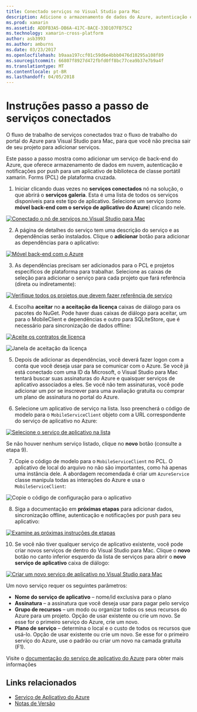 ```yaml
---
title: Conectado serviços no Visual Studio para Mac
description: Adicione o armazenamento de dados do Azure, autenticação e notificações por push a aplicativos móveis do Visual Studio para Mac
ms.prod: xamarin
ms.assetid: ADDFB3A5-DB6A-417C-8ACE-33D107FB75C2
ms.technology: xamarin-cross-platform
author: asb3993
ms.author: amburns
ms.date: 03/23/2017
ms.openlocfilehash: b9aaa197ccf01c59d6e4bbb0476d10295a108f89
ms.sourcegitcommit: 66807f8927d472fbfd0ff8bc77cea9b37e7b9a4f
ms.translationtype: MT
ms.contentlocale: pt-BR
ms.lasthandoff: 04/05/2018
---
```

# <a name="connected-services-walkthrough"></a>Instruções passo a passo de serviços conectados

O fluxo de trabalho de serviços conectados traz o fluxo de trabalho do portal do Azure para Visual Studio para Mac, para que você não precisa sair de seu projeto para adicionar serviços.

Este passo a passo mostra como adicionar um serviço de back-end do Azure, que oferece armazenamento de dados em nuvem, autenticação e notificações por push para um aplicativo de biblioteca de classe portátil xamarin. Forms (PCL) de plataforma cruzada.


1.  Iniciar clicando duas vezes no **serviços conectados** nó na solução, o que abrirá o **serviços galeria**.
  Esta é uma lista de todos os serviços disponíveis para este tipo de aplicativo. Selecione um serviço (como **móvel back-end com o serviço de aplicativo do Azure**) clicando nele.

  [![](connected-services-images/image001-sml.png "Conectado o nó de serviços no Visual Studio para Mac")](connected-services-images/image001.png#lightbox)

2. A página de detalhes do serviço tem uma descrição do serviço e as dependências serão instalados.
  Clique o **adicionar** botão para adicionar as dependências para o aplicativo:

  [![](connected-services-images/image002-sml.png "Móvel back-end com o Azure")](connected-services-images/image002.png#lightbox)

3. As dependências precisam ser adicionados para o PCL e projetos específicos de plataforma para trabalhar.
  Selecione as caixas de seleção para adicionar o serviço para cada projeto que fará referência (direta ou indiretamente):

  [![](connected-services-images/image003-sml.png "Verifique todos os projetos que devem fazer referência de serviço")](connected-services-images/image003.png#lightbox)

4. Escolha **aceitar** no **a aceitação da licença** caixas de diálogo para os pacotes do NuGet.
  Pode haver duas caixas de diálogo para aceitar, um para o MobileClient e dependências e outro para SQLiteStore, que é necessário para sincronização de dados offline:

  [![](connected-services-images/image004-sml.png "Aceite os contratos de licença")](connected-services-images/image004.png#lightbox)

  ![](connected-services-images/image005.png "Janela de aceitação da licença")

5. Depois de adicionar as dependências, você deverá fazer logon com a conta que você deseja usar para se comunicar com o Azure.
  Se você já está conectado com uma ID da Microsoft, o Visual Studio para Mac tentará buscar suas assinaturas do Azure e quaisquer serviços de aplicativo associados a eles. Se você não tem assinaturas, você pode adicionar um por se inscrever para uma avaliação gratuita ou comprar um plano de assinatura no portal do Azure.

6. Selecione um aplicativo de serviço na lista. Isso preencherá o código de modelo para o `MobileServiceClient` objeto com a URL correspondente do serviço de aplicativo no Azure:

  [![](connected-services-images/image006-sml.png "Selecione o serviço de aplicativo na lista")](connected-services-images/image006.png#lightbox)

  Se não houver nenhum serviço listado, clique no **novo** botão (consulte a etapa 9).

7. Copie o código de modelo para o `MobileServiceClient` no PCL. O aplicativo de local do arquivo no não são importantes, como há apenas uma instância dele.
  A abordagem recomendada é criar um `AzureService` classe manipula todas as interações do Azure e usa o `MobileServiceClient`:

  ![](connected-services-images/image007.png "Copie o código de configuração para o aplicativo")

8. Siga a documentação em **próximas etapas** para adicionar dados, sincronização offline, autenticação e notificações por push para seu aplicativo:

  [![](connected-services-images/image008-sml.png "Examine as próximas instruções de etapas")](connected-services-images/image008.png#lightbox)

10. Se você não tiver qualquer serviço de aplicativo existente, você pode criar novos serviços de dentro do Visual Studio para Mac.
  Clique o **novo** botão no canto inferior esquerdo da lista de serviços para abrir o **novo serviço de aplicativo** caixa de diálogo:

  [![](connected-services-images/image009-sml.png "Criar um novo serviço de aplicativo no Visual Studio para Mac")](connected-services-images/image009.png#lightbox)

Um novo serviço requer os seguintes parâmetros:

-   **Nome do serviço de aplicativo** – nome/id exclusiva para o plano
-   **Assinatura** – a assinatura que você deseja usar para pagar pelo serviço
-   **Grupo de recursos** – um modo ou organizar todos os seus recursos do Azure para um projeto. Opção de usar existente ou crie um novo. Se esse for o primeiro serviço do Azure, crie um novo.
-   **Plano de serviço** – determina o local e o custo de todos os recursos que usá-lo. Opção de usar existente ou crie um novo. Se esse for o primeiro serviço do Azure, use o padrão ou criar um novo na camada gratuita (F1).

Visite o [documentação do serviço de aplicativo do Azure](https://docs.microsoft.com/azure/app-service/) para obter mais informações


## <a name="related-links"></a>Links relacionados

- [Serviço de Aplicativo do Azure](https://docs.microsoft.com/en-us/azure/app-service/)
- [Notas de Versão](https://developer.xamarin.com/releases/studio/xamarin.studio_6.2/xamarin.studio_6.2/#Connected_Services)
